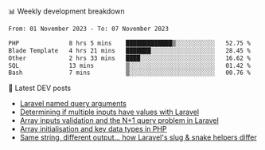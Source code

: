 📊 Weekly development breakdown
<!--START_SECTION:waka-->

```txt
From: 01 November 2023 - To: 07 November 2023

PHP              8 hrs 5 mins    █████████████▒░░░░░░░░░░░   52.75 %
Blade Template   4 hrs 21 mins   ███████░░░░░░░░░░░░░░░░░░   28.45 %
Other            2 hrs 33 mins   ████░░░░░░░░░░░░░░░░░░░░░   16.62 %
SQL              13 mins         ▒░░░░░░░░░░░░░░░░░░░░░░░░   01.42 %
Bash             7 mins          ▒░░░░░░░░░░░░░░░░░░░░░░░░   00.76 %
```

<!--END_SECTION:waka-->

📕 Latest DEV posts
<!-- BLOG-POST-LIST:START -->
- [Laravel named query arguments](https://dev.to/michaelvickersuk/laravel-named-query-arguments-28kd)
- [Determining if multiple inputs have values with Laravel](https://dev.to/michaelvickersuk/determining-if-multiple-inputs-have-values-with-laravel-km6)
- [Array inputs validation and the N+1 query problem in Laravel](https://dev.to/michaelvickersuk/array-inputs-validation-and-the-n1-query-problem-in-laravel-2agb)
- [Array initialisation and key data types in PHP](https://dev.to/michaelvickersuk/array-initialisation-and-key-data-types-in-php-1e5b)
- [Same string, different output... how Laravel&#39;s slug &amp; snake helpers differ](https://dev.to/michaelvickersuk/same-string-different-output-how-laravels-slug-snake-helpers-differ-1ccj)
<!-- BLOG-POST-LIST:END -->
